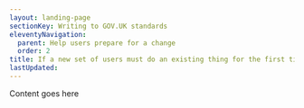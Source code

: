 ```yaml
---
layout: landing-page
sectionKey: Writing to GOV.UK standards
eleventyNavigation:
  parent: Help users prepare for a change
  order: 2
title: If a new set of users must do an existing thing for the first time
lastUpdated:
---
```

Content goes here